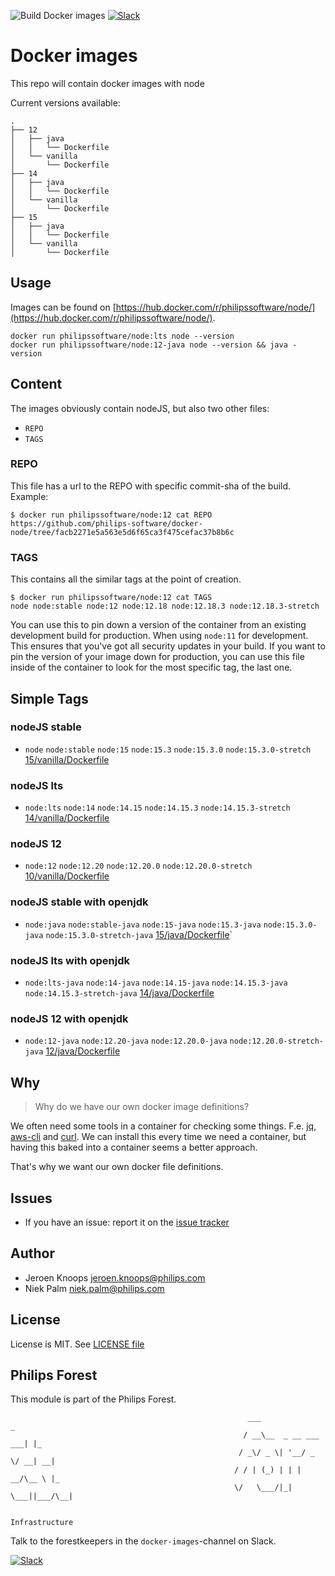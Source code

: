 ![Build Docker images](https://github.com/philips-software/docker-node/workflows/Build%20Docker%20images/badge.svg)
[![Slack](https://philips-software-slackin.now.sh/badge.svg)](https://philips-software-slackin.now.sh)

# Docker images

This repo will contain docker images with node

Current versions available:
```
.
├── 12
│   ├── java
│   │   └── Dockerfile
│   └── vanilla
│       └── Dockerfile
├── 14
│   ├── java
│   │   └── Dockerfile
│   └── vanilla
│       └── Dockerfile
├── 15
│   ├── java
│   │   └── Dockerfile
│   └── vanilla
│       └── Dockerfile
```
## Usage

Images can be found on [https://hub.docker.com/r/philipssoftware/node/](https://hub.docker.com/r/philipssoftware/node/).

```
docker run philipssoftware/node:lts node --version
docker run philipssoftware/node:12-java node --version && java -version
```

## Content

The images obviously contain nodeJS, but also two other files:
- `REPO`
- `TAGS`

### REPO

This file has a url to the REPO with specific commit-sha of the build.
Example: 

```
$ docker run philipssoftware/node:12 cat REPO
https://github.com/philips-software/docker-node/tree/facb2271e5a563e5d6f65ca3f475cefac37b8b6c
```

### TAGS

This contains all the similar tags at the point of creation. 

```
$ docker run philipssoftware/node:12 cat TAGS
node node:stable node:12 node:12.18 node:12.18.3 node:12.18.3-stretch
```

You can use this to pin down a version of the container from an existing development build for production. When using `node:11` for development. This ensures that you've got all security updates in your build. If you want to pin the version of your image down for production, you can use this file inside of the container to look for the most specific tag, the last one.

## Simple Tags

### nodeJS stable
- `node` `node:stable` `node:15` `node:15.3` `node:15.3.0` `node:15.3.0-stretch` [15/vanilla/Dockerfile](15/vanilla/Dockerfile)

### nodeJS lts
- `node:lts` `node:14` `node:14.15` `node:14.15.3` `node:14.15.3-stretch` [14/vanilla/Dockerfile](14/vanilla/Dockerfile)

### nodeJS 12
- `node:12` `node:12.20` `node:12.20.0` `node:12.20.0-stretch` [10/vanilla/Dockerfile](10/vanilla/Dockerfile)

### nodeJS stable with openjdk
- `node:java` `node:stable-java` `node:15-java` `node:15.3-java` `node:15.3.0-java` `node:15.3.0-stretch-java` [15/java/Dockerfile](15/java/Dockerfile)`

### nodeJS lts with openjdk
- `node:lts-java` `node:14-java` `node:14.15-java` `node:14.15.3-java` `node:14.15.3-stretch-java` [14/java/Dockerfile](14/java/Dockerfile)

### nodeJS 12 with openjdk
- `node:12-java` `node:12.20-java` `node:12.20.0-java` `node:12.20.0-stretch-java` [12/java/Dockerfile](12/java/Dockerfile)
        

## Why

> Why do we have our own docker image definitions?

We often need some tools in a container for checking some things. F.e. [jq](https://stedolan.github.io/jq/), [aws-cli](https://aws.amazon.com/cli/) and [curl](https://curl.haxx.se/).
We can install this every time we need a container, but having this baked into a container seems a better approach.

That's why we want our own docker file definitions.

## Issues

- If you have an issue: report it on the [issue tracker](https://github.com/philips-software/docker-node/issues)

## Author

- Jeroen Knoops <jeroen.knoops@philips.com>
- Niek Palm <niek.palm@philips.com>

## License

License is MIT. See [LICENSE file](LICENSE.md)

## Philips Forest

This module is part of the Philips Forest.

```
                                                     ___                   _
                                                    / __\__  _ __ ___  ___| |_
                                                   / _\/ _ \| '__/ _ \/ __| __|
                                                  / / | (_) | | |  __/\__ \ |_
                                                  \/   \___/|_|  \___||___/\__|  

                                                                 Infrastructure
```

Talk to the forestkeepers in the `docker-images`-channel on Slack.

[![Slack](https://philips-software-slackin.now.sh/badge.svg)](https://philips-software-slackin.now.sh)
